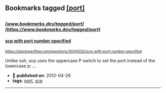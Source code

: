 ## Bookmarks tagged [[port]](https://www.bookmarks.dev/search?q=[port])

_<sup><sup>[www.bookmarks.dev/tagged/port](https://www.bookmarks.dev/tagged/port)</sup></sup>_
---
#### [scp with port number specified](https://stackoverflow.com/questions/10341032/scp-with-port-number-specified)
_<sup>https://stackoverflow.com/questions/10341032/scp-with-port-number-specified</sup>_

Unlike ssh, scp uses the uppercase P switch to set the port instead of the lowercase p:
...
* :calendar: **published on**: 2012-04-26
* **tags**: [port](../tagged/port.md), [scp](../tagged/scp.md)
---
